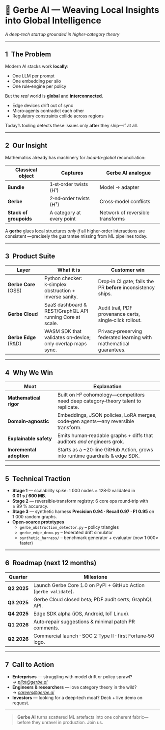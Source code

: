 # 🌾 Gerbe AI — Weaving Local Insights into Global Intelligence
*A deep‑tech startup grounded in higher‑category theory*

---

## 1 The Problem  
Modern AI stacks work **locally**:

* One LLM per prompt  
* One embedding per silo  
* One rule‑engine per policy  

But the *real* world is **global** and **interconnected**.  

* Edge devices drift out of sync  
* Micro‑agents contradict each other  
* Regulatory constraints collide across regions  

Today’s tooling detects these issues only **after** they ship—if at all.

---

## 2 Our Insight  
Mathematics already has machinery for *local‑to‑global* reconciliation:

| Classical object | Captures | Gerbe AI analogue |
|------------------|----------|-------------------|
| **Bundle** | 1‑st‑order twists (H¹) | Model → adapter |
| **Gerbe** | 2‑nd‑order twists (H²) | Cross‑model conflicts |
| **Stack of groupoids** | A category at every point | Network of reversible transforms |

A **gerbe** glues local structures *only if* all higher‑order interactions are
consistent —precisely the guarantee missing from ML pipelines today.

---

## 3 Product Suite

| Layer | What it is | Customer win |
|-------|------------|-------------|
| **Gerbe Core** (OSS) | Python checker: k‑simplex obstruction + inverse sanity. | Drop‑in CI gate; fails the PR **before** inconsistency ships. |
| **Gerbe Cloud** | SaaS dashboard & REST/GraphQL API running Core at scale. | Audit trail, PDF provenance certs, single‑click rollout. |
| **Gerbe Edge** (R&D) | WASM SDK that validates on‑device; only overlap maps sync. | Privacy‑preserving federated learning with mathematical guarantees. |

---

## 4 Why We Win  

| Moat | Explanation |
|------|-------------|
| **Mathematical rigor** | Built on H² cohomology—competitors need deep category‑theory talent to replicate. |
| **Domain‑agnostic** | Embeddings, JSON policies, LoRA merges, code‑gen agents—any reversible transform. |
| **Explainable safety** | Emits human‑readable graphs + diffs that auditors *and* engineers grok. |
| **Incremental adoption** | Starts as a ~20‑line GitHub Action, grows into runtime guardrails & edge SDK. |

---

## 5 Technical Traction  

* **Stage 1** — scalability spike: 1 000 nodes × 128‑D validated in **0.01 s / 600 MB**.  
* **Stage 2** — reversible‑transform registry: 6 core ops round‑trip with ≥ 99 % accuracy.  
* **Stage 3** — synthetic harness **Precision 0.94 · Recall 0.97 · F1 0.95** on 1 000 random graphs.  
* **Open‑source prototypes**  
  * `gerbe_obstruction_detector.py` – policy triangles  
  * `gerbe_edge_demo.py` – federated drift simulator  
  * `synthetic_harness/` – benchmark generator + evaluator (now 1 000× faster)

---

## 6 Roadmap (next 12 months)

| Quarter | Milestone |
|---------|-----------|
| **Q2 2025** | Launch Gerbe Core 1.0 on PyPI + GitHub Action (`gerbe validate`). |
| **Q3 2025** | Gerbe Cloud closed beta; PDF audit certs; GraphQL API. |
| **Q4 2025** | Edge SDK alpha (iOS, Android, IoT Linux). |
| **Q1 2026** | Auto‑repair suggestions & minimal patch PR comments. |
| **Q2 2026** | Commercial launch · SOC 2 Type II · first Fortune‑50 logo. |

---

## 7 Call to Action

* **Enterprises** — struggling with model drift or policy sprawl? → *pilot@gerbe.ai*  
* **Engineers & researchers** — love category theory in the wild? → *careers@gerbe.ai*  
* **Investors** — looking for a deep‑tech moat? Deck + live demo on request.

---

> **Gerbe AI** turns scattered ML artefacts into one coherent fabric—before they unravel in production. Join us.
